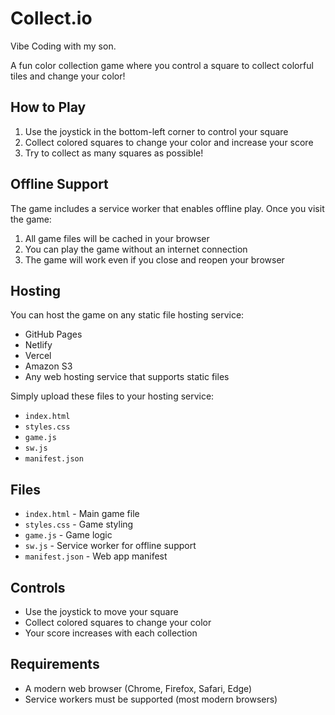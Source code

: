 # Collect.io

Vibe Coding with my son.

A fun color collection game where you control a square to collect colorful tiles and change your color!

## How to Play

1. Use the joystick in the bottom-left corner to control your square
2. Collect colored squares to change your color and increase your score
3. Try to collect as many squares as possible!

## Offline Support

The game includes a service worker that enables offline play. Once you visit the game:
1. All game files will be cached in your browser
2. You can play the game without an internet connection
3. The game will work even if you close and reopen your browser

## Hosting

You can host the game on any static file hosting service:
- GitHub Pages
- Netlify
- Vercel
- Amazon S3
- Any web hosting service that supports static files

Simply upload these files to your hosting service:
- `index.html`
- `styles.css`
- `game.js`
- `sw.js`
- `manifest.json`

## Files

- `index.html` - Main game file
- `styles.css` - Game styling
- `game.js` - Game logic
- `sw.js` - Service worker for offline support
- `manifest.json` - Web app manifest

## Controls

- Use the joystick to move your square
- Collect colored squares to change your color
- Your score increases with each collection

## Requirements

- A modern web browser (Chrome, Firefox, Safari, Edge)
- Service workers must be supported (most modern browsers) 
